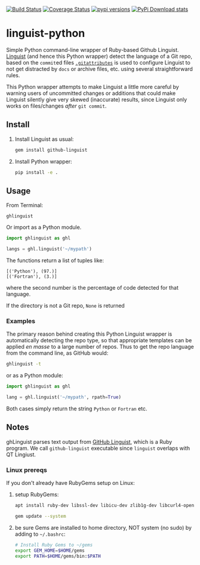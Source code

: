 [![Build Status](https://travis-ci.com/scivision/linguist-python.svg?branch=master)](https://travis-ci.com/scivision/linguist-python)
[![Coverage Status](https://coveralls.io/repos/github/scivision/linguist-python/badge.svg?branch=master)](https://coveralls.io/github/scivision/linguist-python?branch=master)
[![pypi versions](https://img.shields.io/pypi/pyversions/ghlinguist.svg)](https://pypi.python.org/pypi/ghlinguist)
[![PyPi Download stats](http://pepy.tech/badge/ghlinguist)](http://pepy.tech/project/ghlinguist)

# linguist-python
Simple Python command-line wrapper of Ruby-based Github Linguist.
[Linguist](https://github.com/github/linguist)
(and hence this Python wrapper) detect the language of a Git repo, based on the `commit`ed files
[`.gitattributes`](https://github.com/github/linguist#using-gitattributes) 
is used to configure Linguist to not get distracted by `docs` or archive files, etc. using several straightforward rules.

This Python wrapper attempts to make Linguist a little more careful by warning users of uncommitted changes or additions that could make Linguist silently give very skewed (inaccurate) results, since Linguist only works on files/changes *after* `git commit`.

## Install

1. Install Linguist as usual:
   ```sh
   gem install github-linguist
   ```
2. Install Python wrapper:
   ```sh
   pip install -e .
   ```

## Usage
From Terminal:
```
ghlinguist
```

Or import as a Python module.
```python
import ghlinguist as ghl

langs = ghl.linguist('~/mypath')
```
The functions return a list of tuples like:
```
[('Python'), (97.)]
[('Fortran'), (3.)]
```
where the second number is the percentage of code detected for that language.

If the directory is not a Git repo, `None` is returned

### Examples
The primary reason behind creating this Python Linguist wrapper is automatically detecting the repo type, so that appropriate templates can be applied *en masse* to a large number of repos.
Thus to get the repo language from the command line, as GitHub would:
```sh
ghlinguist -t
```

or as a Python module:
```python
import ghlinguist as ghl

lang = ghl.linguist('~/mypath', rpath=True)
```

Both cases simply return the string `Python` or `Fortran` etc.

## Notes
ghLinguist parses text output from 
[GitHub Linguist](https://github.com/github/linguist#using-emacs-or-vim-modelines), 
which is a Ruby program.
We call `github-linguist` executable since `linguist` overlaps with QT Lingiust.

### Linux prereqs
If you don't already have RubyGems setup on Linux:

1. setup RubyGems:
   ```sh
   apt install ruby-dev libssl-dev libicu-dev zlib1g-dev libcurl4-openssl-dev
   
   gem update --system
   ```
2. be sure Gems are installed to home directory, NOT system (no sudo) by adding to `~/.bashrc`:
   ```sh
   # Install Ruby Gems to ~/gems
   export GEM_HOME=$HOME/gems
   export PATH=$HOME/gems/bin:$PATH
   ```

